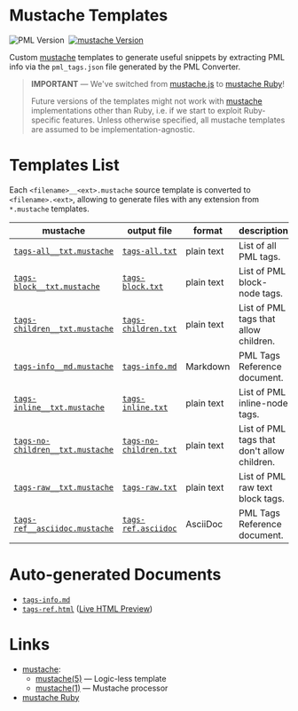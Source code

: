 # Mustache Templates

![PML Version][PML badge]&nbsp;
[![mustache Version][mustache badge]][mustache Ruby]&nbsp;

Custom [mustache] templates to generate useful snippets by extracting PML info via the `pml_tags.json` file generated by the PML Converter.

> **IMPORTANT** — We've switched from [mustache.js] to [mustache Ruby]!
>
> Future versions of the templates might not work with [mustache] implementations other than Ruby, i.e. if we start to exploit Ruby-specific features.
> Unless otherwise specified, all mustache templates are assumed to be implementation-agnostic.


# Templates List

Each `<filename>__<ext>.mustache` source template is converted to `<filename>.<ext>`, allowing to generate files with any extension from `*.mustache` templates.

|                     mustache                    |              output file              |   format   |                 description                 |
|-------------------------------------------------|---------------------------------------|------------|---------------------------------------------|
| [`tags-all__txt.mustache`][t-all.m]             | [`tags-all.txt`][t-all.t]             | plain text | List of all PML tags.                       |
| [`tags-block__txt.mustache`][t-block.m]         | [`tags-block.txt`][t-block.t]         | plain text | List of PML block-node tags.                |
| [`tags-children__txt.mustache`][t-child.m]      | [`tags-children.txt`][t-child.t]      | plain text | List of PML tags that allow children.       |
| [`tags-info__md.mustache`][t-info.m]            | [`tags-info.md`][t-info.t]            | Markdown   | PML Tags Reference document.                |
| [`tags-inline__txt.mustache`][t-inline.m]       | [`tags-inline.txt`][t-inline.t]       | plain text | List of PML inline-node tags.               |
| [`tags-no-children__txt.mustache`][t-nochild.m] | [`tags-no-children.txt`][t-nochild.t] | plain text | List of PML tags that don't allow children. |
| [`tags-raw__txt.mustache`][t-raw.m]             | [`tags-raw.txt`][t-raw.t]             | plain text | List of PML raw text block tags.            |
| [`tags-ref__asciidoc.mustache`][t-ref.m]        | [`tags-ref.asciidoc`][t-ref.t]        | AsciiDoc   | PML Tags Reference document.                |


# Auto-generated Documents

- [`tags-info.md`][t-info.t]
- [`tags-ref.html`][t-ref.html] ([Live HTML Preview][t-ref.live])


# Links

- [mustache]:
    + [mustache(5)] — Logic-less template
    + [mustache(1)] — Mustache processor
- [mustache Ruby]

<!-----------------------------------------------------------------------------
                               REFERENCE LINKS
------------------------------------------------------------------------------>

[mustache]: https://mustache.github.io "Mustache website"
[mustache(5)]: https://mustache.github.io/mustache.5.html "mustache(5) Logic-less template"
[mustache(1)]: https://mustache.github.io/mustache.1.html "mustache(1) Mustache processor"

[mustache.js]: https://www.npmjs.com/package/mustache "Visit mustache.js page at NPM"
[mustache Ruby]: https://github.com/mustache/mustache "Visit mustache Ruby gem repository"

<!-- project files -->

[t-all.m]: ./tags-all__txt.mustache "View mustache template"
[t-all.t]: ./tags-all.txt "View generated plaintext file"

[t-block.m]: ./tags-children__txt.mustache "View mustache template"
[t-block.t]: ./tags-children.txt "View generated plaintext file"

[t-inline.m]: ./tags-inline__txt.mustache "View mustache template"
[t-inline.t]: ./tags-inline.txt "View generated plaintext file"

[t-child.m]: ./tags-block__txt.mustache "View mustache template"
[t-child.t]: ./tags-block.txt "View generated plaintext file"

[t-info.m]: ./tags-info__md.mustache "View mustache template"
[t-info.t]: ./tags-info.md "View generated Markdown document"

[t-ref.m]: ./tags-ref__asciidoc.mustache "View mustache template"
[t-ref.t]: ./tags-ref.asciidoc "View generated AsciiDoc document"
[t-ref.html]: ./tags-ref.html "View generated HTML document (local link)"
[t-ref.live]: https://htmlpreview.github.io/?https://github.com/tajmone/pml-playground/blob/master/mustache/tags-ref.html "Live HTML Preview"

[t-nochild.m]: ./tags-no-children__txt.mustache "View mustache template"
[t-nochild.t]: ./tags-no-children.txt "View generated plaintext file"

[t-raw.m]: ./tags-raw__txt.mustache "View mustache template"
[t-raw.t]: ./tags-raw.txt "View generated plaintext file"


<!-- badges -->

[PML badge]: https://img.shields.io/badge/PML-3.1.0-yellow "Supported PML version"
[mustache badge]: https://img.shields.io/badge/mustache-1.1.1-yellow "Supported mustache version"

<!-- EOF -->
